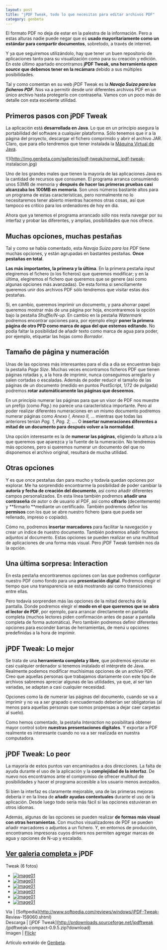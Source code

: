 ```yaml
---
layout: post
title: "jPDF Tweak, todo lo que necesitas para editar archivos PDF"
category: genbeta
---
```




El formato PDF no deja de estar en la palestra de la información. Pero a estas
alturas nadie puede negar que es **usado mayoritariamente como un estándar
para compartir documentos**, sobretodo, a través de internet.

Y ya que seguiremos utilizándolo, hay que tener un buen repositorio de
aplicaciones tanto para su visualización como para su creación y edición. En
este último apartado encontramos **jPDF Tweak, una herramienta _open source_
que debemos tener en la recámara** debido a sus múltiples posibilidades.

Tal y como comentan en su web jPDF Tweak es la **_Navaja Suiza para los
ficheros PDF_**. Nos va a permitir desde unir diferentes archivos PDF en un
único archivo hasta protegerlo con contraseña. Vamos con un poco más de
detalle con esta excelente utilidad.  
  

## Primeros pasos con jPDF Tweak

  
La aplicación está **desarrollada en Java**. Lo que en un principio asegura la
portabilidad del software a cualquier plataforma. Sólo tenemos que ir a la
página del proyecto, descargar el fichero comprimido y abrir el archivo JAR.
Claro, que para ello tendremos que tener instalada la [Máquina Virtual de
Java](http://www.java.com/es/download/).

![](http://img.genbeta.com/galleries/jpdf-tweak/normal_jpdf-tweak-
instalacion.jpg)

Uno de los grandes males que tienen la mayoría de las aplicaciones Java es la
cantidad de recursos que consumen. El programa arranca consumiendo unos 53MB
de memoria y **después de hacer las primeras pruebas casi alcanzaba los 100MB
en memoria**. Son unos números bastante altos para un programa de estas
características, pero normalmente no lo necesitaremos tener abierto mientras
hacemos otras cosas, así que tampoco es crítico para los ordenadores de hoy en
día.

Ahora que ya tenemos el programa arrancado sólo nos resta navegar por su
interfaz y probar las diferentes, y amplias, posibilidades que nos ofrece.

## Muchas opciones, muchas pestañas

  
Tal y como se había comentado, esta _Navaja Suiza para los PDF_ tiene muchas
opciones, y están agrupadas en bastantes pestañas. **Once pestañas en total**.

**Las más importantes, la primera y la última**. En la primera pestaña _input_ elegiremos el fichero (o los ficheros) que queremos modificar; y en la última, elegiremos el fichero que queremos que se genere (así como algunas opciones más avanzadas). De esta forma si sencillamente queremos unir dos archivos PDF sólo tendremos que visitar estas dos pestañas.

Si, en cambio, queremos imprimir un documento, y para ahorrar papel queremos
mostrar más de una página por hoja, encontraremos la opción bajo la pestaña
_Shuffle/N-up_. En cambio en la pestaña _Watermark_ podremos encontrar
opciones para, por ejemplo elegir **poner la primera página de otro PFD como
marca de agua del que estemos editando**. No podía faltar la posibilidad de
añadir texto como marca de agua para poder, por ejemplo, etiquetar las hojas
como _Borrador_.

## Tamaño de página y numeración

  
Unas de las opciones más interesantes para el día a día se encuentran bajo la
pestaña _Page Size_. Muchas veces encontramos ficheros PDF que tienen páginas
rotadas y, a la hora de imprimir, nunca conseguimos arreglarlo y salen
cortadas o escaladas. Además de poder reducir el tamaño de las páginas de un
documento (medido en puntos PostScript, 1/72 de pulgada) podremos **rotar
automáticamente las páginas que deseemos**.

En un principio numerar las páginas para que un visor de PDF nos muestre un
prefijo (como _Pag._) no parece una característica importante. Pero al poder
realizar diferentes numeraciones en un mismo documento podremos numerar
páginas como _Anexo I, Anexo II, ..._ mientras que todas las anteriores tenían
_Pag. 1, Pag. 2, ..._. O **insertar numeraciones diferentes a mitad de un
documento para después volver a la normalidad**.

Una opción interesante es la de **numerar las páginas**, eligiendo la altura a
la que queremos que aparezca y la fuente de la numeración. No tendremos más
opciones, pero si queremos numerar un documento del que no disponemos el
archivo original, resultará de mucha utilidad.

## Otras opciones

  
Y es que once pestañas dan para mucho y todavía quedan opciones por explorar.
Me ha sorprendido encontrarme la posibilidad de poder cambiar la **autoría y
fecha de creación del documento**, así como añadir diferentes campos
personalizados. En esta línea también podremos **añadir una contraseña** de
autor o de usuario al PDF, así como **cifrarlo** (decentemente) y **firmarlo
**mediante un certificado. También podremos definir los **permisos** con los
que se abre nuestro fichero (para que pueda ser rellenado, impreso o copiado).

Cómo no, podremos **insertar marcadores** para facilitar la navegación y crear
un índice de nuestro documento. También podremos añadir ficheros adjuntos al
documento. Estas opciones se pueden realizar en una multitud de aplicaciones
de una forma más visual. Pero jPDF Tweak también nos da la opción.

## Una última sorpresa: Interaction

  
En esta pestaña encontraremos opciones con las que podremos configurar nuestro
PDF como fondo para una **presentación digital**. Podremos elegir el tiempo
que una transparencia se está mostrando así como transiciones entre ellas.

Pero todavía sorprenden más las opciones de la mitad derecha de la pantalla.
Donde podremos elegir el **modo en el que queremos que se abra el lector de
PDF**, por ejemplo, para arrancar directamente en pantalla completa (muchos
lectores piden confirmación antes de pasar a pantalla completa de forma
automática). Pero también podremos definir diferentes opciones para esconder
barras de herramientas, de menú u opciones predefinidas a la hora de imprimir.

## jPDF Tweak: Lo mejor

  
Se trata de una **herramienta completa y libre**, que podremos ejecutar en
casi cualquier ordenador si tenemos instalado el intérprete de Java. Realmente
podemos modificar muchísimas opciones de un archivo PDF. Creo que aquellas
personas que trabajamos diariamente con este tipo de archivos sabremos
apreciar algunas de las utilidades, ya que, al ser tan variadas, se adaptan a
casi cualquier necesidad.

Opciones como la de numerar las páginas del documento, cuando se va a imprimir
y no va a ser grapado o encuadernado deberían ser obligatorias (al menos para
aquellas personas que somos propensas a dejar caer carpetas al suelo).

Como hemos comentado, la pestaña _Interaction_ no posibilitará obtener mayor
control sobre **nuestras presentaciones digitales**. Y exportar a PDF
realmente es interesante cuando no va a ser realizada en nuestra computadora.

## jPDF Tweak: Lo peor

  
La mayoría de estos puntos van encaminados a dos direcciones. La falta de
ayuda durante el uso de la aplicación y la **complejidad de la interfaz**. De
nuevo nos encontramos ante el compromiso de ofrecer multitud de posibilidades
y hacer el programa accesible a los usuario menos avezados.

Si bien la interfaz es claramente mejorable, una de las primeras mejoras
debería ir en la línea de **añadir ayudas contextuales** durante el uso de la
aplicación. Desde luego todo sería más fácil si las opciones estuvieran en
otros idiomas.

Además, algunas de las opciones se pueden realizar **de formas más visual con
otras herramientas**. Con muchos visualizadores de PDF se pueden añadir
marcadores o adjuntos a un fichero. Y, en entornos de producción, encontramos
impresoras cuyos drivers nos permiten agregar marcas de agua y opciones de
N-up y escalado.

##  [ Ver galeria completa »](http://www.genbeta.com/galeria/jpdf-tweak) jPDF
Tweak (6 fotos)

  * [ ![image01](http://img.genbeta.com/galleries/jpdf-tweak/120_120_consumo-memoria.jpg) ](http://www.genbeta.com/galeria/jpdf-tweak/1)
  * [ ![image01](http://img.genbeta.com/galleries/jpdf-tweak/120_120_input-options.jpg) ](http://www.genbeta.com/galeria/jpdf-tweak/2)
  * [ ![image01](http://img.genbeta.com/galleries/jpdf-tweak/120_120_interaction-presentacion-digital.jpg) ](http://www.genbeta.com/galeria/jpdf-tweak/3)
  * [ ![image01](http://img.genbeta.com/galleries/jpdf-tweak/120_120_jpdf-tweak-instalacion.jpg) ](http://www.genbeta.com/galeria/jpdf-tweak/4)
  * [ ![image01](http://img.genbeta.com/galleries/jpdf-tweak/120_120_page-size.jpg) ](http://www.genbeta.com/galeria/jpdf-tweak/5)
  * [ ![image01](http://img.genbeta.com/galleries/jpdf-tweak/120_120_watermark.jpg) ](http://www.genbeta.com/galeria/jpdf-tweak/6)

Vía | [Softpedia](http://www.softpedia.com/reviews/windows/jPDF-Tweak-
Review-159060.shtml)  
Descarga | [jPDF Tweak](http://prdownloads.sourceforge.net/jpdftweak
/jpdftweak-compact-0.9.5.zip?download)  
Imagen | [Flickr](http://www.flickr.com/photos/xjara69/3387985048/)

Artículo extraído de [Genbeta](http://www.genbeta.com).